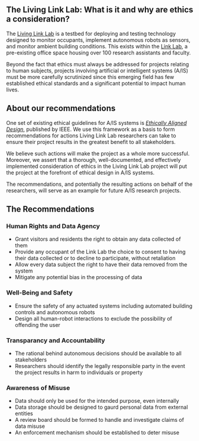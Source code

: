 ## The Living Link Lab: What is it and why are ethics a consideration? 

The [Living Link Lab](https://living.linklab.virginia.edu/) is a testbed for deploying and testing technology designed to monitor occupants, implement autonomous robots as sensors, and monitor ambient building conditions. This exists within the [Link Lab](https://engineering.virginia.edu/link-lab-0), a pre-existing office space housing over 100 research assistants and faculty.

Beyond the fact that ethics must always be addressed for projects relating to human subjects, projects involving artificial or intelligent systems (A/IS) must be more carefully scrutinized since this emerging field has few established ethical standards and a significant potential to impact human lives. 

## About our recommendations

One set of existing ethical guidelines for A/IS systems is [_Ethically Aligned Design_](https://ethicsinaction.ieee.org/), published by IEEE. We use this framework as a basis to form recommendations for actions Living Link Lab researchers can take to ensure their project results in the greatest benefit to all stakeholders.

We believe such actions will make the project as a whole more successful. Moreover, we assert that a thorough, well-documented, and effectively implemented consideration of ethics in the Living Link Lab project will put the project at the forefront of ethical design in A/IS systems. 

The recommendations, and potentially the resulting actions on behalf of the researchers, will serve as an example for future A/IS research projects. 

## The Recommendations

### Human Rights and Data Agency
- Grant visitors and residents the right to obtain any data collected of them
- Provide any occupant of the Link Lab the choice to consent to having their data collected or to decline to participate, without retaliation
- Allow every data subject the right to have their data removed from the system
- Mitigate any potential bias in the processing of data

### Well-Being and Safety
- Ensure the safety of any actuated systems including automated building controls and autonomous robots
- Design all human-robot interactions to exclude the possibility of offending the user

### Transparancy and Accountability
- The rational behind autonomous decisions should be available to all stakeholders
- Researchers should identify the legally responsible party in the event the project results in harm to individuals or property

### Awareness of Misuse
- Data should only be used for the intended purpose, even internally
- Data storage should be designed to gaurd personal data from external entities
- A review board should be formed to handle and investigate claims of data misuse
- An enforcement mechanism should be established to deter misuse
